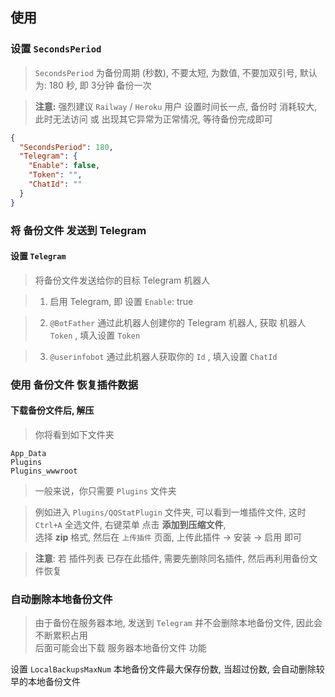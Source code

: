 




## 使用


### 设置 `SecondsPeriod`

> `SecondsPeriod` 为备份周期 (秒数), 不要太短, 为数值, 不要加双引号, 默认为: 180 秒, 即 3分钟 备份一次       

> **注意:** 强烈建议 `Railway` / `Heroku` 用户 设置时间长一点, 备份时 消耗较大, 此时无法访问 或 出现其它异常为正常情况, 等待备份完成即可

```json
{
  "SecondsPeriod": 180,
  "Telegram": {
    "Enable": false,
    "Token": "",
    "ChatId": ""
  }
}
```


### 将 备份文件 发送到 Telegram

#### 设置 `Telegram`

> 将备份文件发送给你的目标 Telegram 机器人

> 1. 启用 Telegram, 即 设置 `Enable`: true  

> 2. `@BotFather` 通过此机器人创建你的 Telegram 机器人, 获取 机器人 `Token` , 填入设置 `Token`

> 3. `@userinfobot` 通过此机器人获取你的 `Id` , 填入设置 `ChatId`




### 使用 备份文件 恢复插件数据

#### 下载备份文件后, 解压

> 你将看到如下文件夹

```
App_Data
Plugins
Plugins_wwwroot
```

> 一般来说，你只需要 `Plugins` 文件夹

> 例如进入 `Plugins/QQStatPlugin` 文件夹, 可以看到一堆插件文件, 这时 `Ctrl+A` 全选文件, 右键菜单 点击 **添加到压缩文件**,     
> 选择 **zip** 格式, 然后在 `上传插件` 页面, 上传此插件 -> 安装 -> 启用 即可


> **注意**: 若 插件列表 已存在此插件, 需要先删除同名插件, 然后再利用备份文件恢复



### 自动删除本地备份文件

> 由于备份在服务器本地, 发送到 `Telegram` 并不会删除本地备份文件, 因此会不断累积占用   
> 后面可能会出下载 服务器本地备份文件 功能

设置 `LocalBackupsMaxNum` 本地备份文件最大保存份数, 当超过份数, 会自动删除较早的本地备份文件

